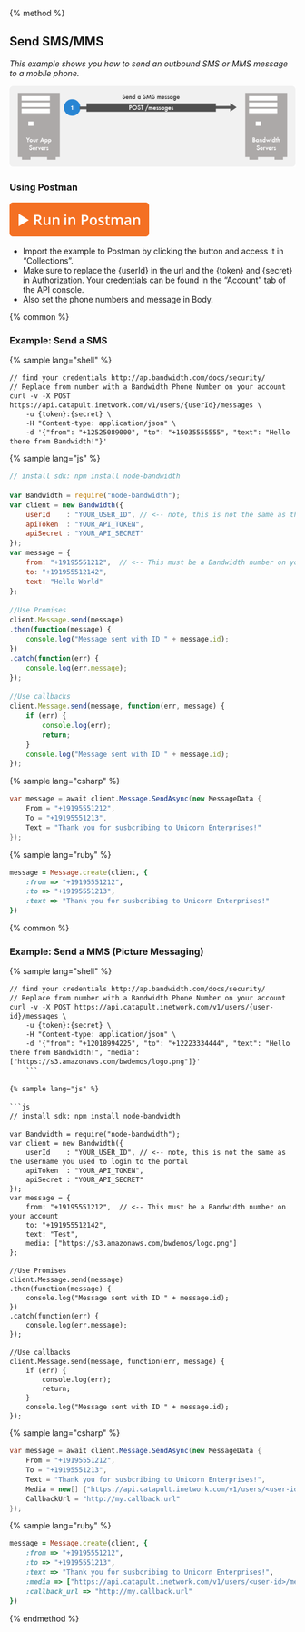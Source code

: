 {% method %}
## Send SMS/MMS
*_This example shows you how to send an outbound SMS or MMS message to a mobile phone._*

![Graphic](images/how-to-send-sms.png)

### Using Postman

[![Postman](images/postman.svg)](https://app.getpostman.com/run-collection/8aec904a67e85cbbede2)

* Import the example to Postman by clicking the button and access it in “Collections”.
* Make sure to replace the {userId} in the url and the {token} and {secret} in Authorization.  Your credentials can be found in the “Account” tab of the API console.
* Also set the phone numbers and message in Body.

{% common %}
### Example: Send a SMS

{% sample lang="shell" %}

```shell
// find your credentials http://ap.bandwidth.com/docs/security/
// Replace from number with a Bandwidth Phone Number on your account
curl -v -X POST https://api.catapult.inetwork.com/v1/users/{userId}/messages \
	-u {token}:{secret} \
	-H "Content-type: application/json" \
	-d '{"from": "+12525089000", "to": "+15035555555", "text": "Hello there from Bandwidth!"}'
```

{% sample lang="js" %}

```js
// install sdk: npm install node-bandwidth

var Bandwidth = require("node-bandwidth");
var client = new Bandwidth({
    userId    : "YOUR_USER_ID", // <-- note, this is not the same as the username you used to login to the portal
    apiToken  : "YOUR_API_TOKEN",
    apiSecret : "YOUR_API_SECRET"
});
var message = {
	from: "+19195551212",  // <-- This must be a Bandwidth number on your account
	to: "+191955512142",
	text: "Hello World"
};

//Use Promises
client.Message.send(message)
.then(function(message) {
    console.log("Message sent with ID " + message.id);
})
.catch(function(err) {
    console.log(err.message);
});

//Use callbacks
client.Message.send(message, function(err, message) {
    if (err) {
        console.log(err);
        return;
    }
    console.log("Message sent with ID " + message.id);
});
```

{% sample lang="csharp" %}
```csharp
var message = await client.Message.SendAsync(new MessageData {
    From = "+19195551212",
    To = "+19195551213",
    Text = "Thank you for susbcribing to Unicorn Enterprises!"
});
```



{% sample lang="ruby" %}
```ruby
message = Message.create(client, {
    :from => "+19195551212",
    :to => "+19195551213",
    :text => "Thank you for susbcribing to Unicorn Enterprises!"
})
```

{% common %}
### Example: Send a MMS (Picture Messaging)

{% sample lang="shell" %}
```shell
// find your credentials http://ap.bandwidth.com/docs/security/
// Replace from number with a Bandwidth Phone Number on your account
curl -v -X POST https://api.catapult.inetwork.com/v1/users/{user-id}/messages \
	-u {token}:{secret} \
	-H "Content-type: application/json" \
	-d '{"from": "+12018994225", "to": "+12223334444", "text": "Hello there from Bandwidth!", "media":["https://s3.amazonaws.com/bwdemos/logo.png"]}'
	```

{% sample lang="js" %}

```js
// install sdk: npm install node-bandwidth

var Bandwidth = require("node-bandwidth");
var client = new Bandwidth({
    userId    : "YOUR_USER_ID", // <-- note, this is not the same as the username you used to login to the portal
    apiToken  : "YOUR_API_TOKEN",
    apiSecret : "YOUR_API_SECRET"
});
var message = {
	from: "+19195551212",  // <-- This must be a Bandwidth number on your account
	to: "+191955512142",
	text: "Test",
	media: ["https://s3.amazonaws.com/bwdemos/logo.png"]
};

//Use Promises
client.Message.send(message)
.then(function(message) {
    console.log("Message sent with ID " + message.id);
})
.catch(function(err) {
    console.log(err.message);
});

//Use callbacks
client.Message.send(message, function(err, message) {
    if (err) {
        console.log(err);
        return;
    }
    console.log("Message sent with ID " + message.id);
});
```


{% sample lang="csharp" %}

```csharp
var message = await client.Message.SendAsync(new MessageData {
    From = "+19195551212",
    To = "+19195551213",
    Text = "Thank you for susbcribing to Unicorn Enterprises!",
    Media = new[] {"https://api.catapult.inetwork.com/v1/users/<user-id>/media/image-1.jpg"},
    CallbackUrl = "http://my.callback.url"
});
```

{% sample lang="ruby" %}
```ruby
message = Message.create(client, {
    :from => "+19195551212",
    :to => "+19195551213",
    :text => "Thank you for susbcribing to Unicorn Enterprises!",
    :media => ["https://api.catapult.inetwork.com/v1/users/<user-id>/media/image-1.jpg"],
    :callback_url => "http://my.callback.url"
})
```



{% endmethod %}